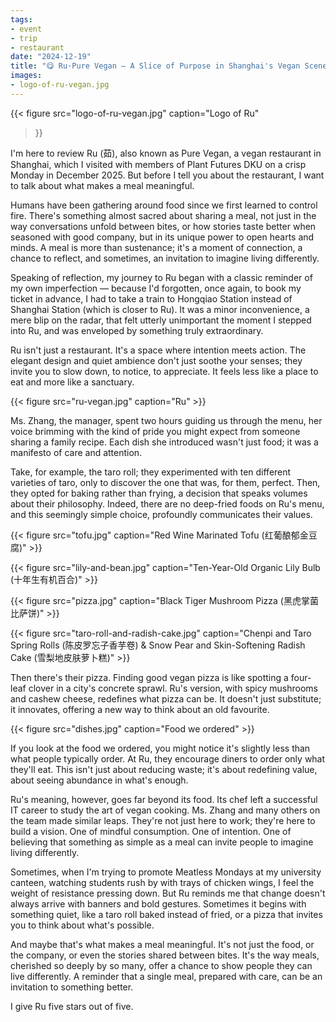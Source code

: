 ```yaml
---
tags:
- event
- trip
- restaurant
date: "2024-12-19"
title: "😋 Ru·Pure Vegan — A Slice of Purpose in Shanghai's Vegan Scene"
images:
- logo-of-ru-vegan.jpg
---
```


{{<
figure src="logo-of-ru-vegan.jpg"
caption="Logo of Ru"
>}}

I'm here to review Ru (茹), also known as Pure Vegan, a vegan restaurant in Shanghai,
which I visited with members of Plant Futures DKU on a crisp Monday in December 2025.
But before I tell you about the restaurant,
I want to talk about what makes a meal meaningful.

Humans have been gathering around food since we first learned to control fire.
There's something almost sacred about sharing a meal,
not just in the way conversations unfold between bites,
or how stories taste better when seasoned with good company,
but in its unique power to open hearts and minds.
A meal is more than sustenance; it's a moment of connection,
a chance to reflect, and sometimes, an invitation to imagine living differently.

Speaking of reflection,
my journey to Ru began with a classic reminder of my own imperfection —
because I'd forgotten, once again, to book my ticket in advance,
I had to take a train to Hongqiao Station instead of Shanghai Station
(which is closer to Ru).
It was a minor inconvenience, a mere blip on the radar,
that felt utterly unimportant the moment I stepped into Ru,
and was enveloped by something truly extraordinary.

Ru isn't just a restaurant.
It's a space where intention meets action.
The elegant design and quiet ambience don't just soothe your senses;
they invite you to slow down, to notice, to appreciate.
It feels less like a place to eat and more like a sanctuary.

{{< figure src="ru-vegan.jpg" caption="Ru" >}}

Ms. Zhang, the manager,
spent two hours guiding us through the menu,
her voice brimming with the kind of pride
you might expect from someone sharing a family recipe.
Each dish she introduced wasn't just food;
it was a manifesto of care and attention.

Take, for example, the taro roll;
they experimented with ten different varieties of taro,
only to discover the one that was, for them, perfect.
Then, they opted for baking rather than frying,
a decision that speaks volumes about their philosophy.
Indeed, there are no deep-fried foods on Ru's menu,
and this seemingly simple choice,
profoundly communicates their values.

{{< figure src="tofu.jpg" caption="Red Wine Marinated Tofu (红葡酿郁金豆腐)" >}}

{{< figure src="lily-and-bean.jpg" caption="Ten-Year-Old Organic Lily Bulb (十年生有机百合)" >}}

{{< figure src="pizza.jpg" caption="Black Tiger Mushroom Pizza (黑虎掌菌比萨饼)" >}}

{{< figure src="taro-roll-and-radish-cake.jpg" caption="Chenpi and Taro Spring Rolls (陈皮罗忘子香芋卷) & Snow Pear and Skin-Softening Radish Cake (雪梨地皮肤萝卜糕)" >}}

Then there's their pizza.
Finding good vegan pizza is like spotting a four-leaf clover in a city's concrete sprawl.
Ru's version, with spicy mushrooms and cashew cheese,
redefines what pizza can be.
It doesn't just substitute; it innovates,
offering a new way to think about an old favourite.

{{< figure src="dishes.jpg" caption="Food we ordered" >}}

If you look at the food we ordered,
you might notice it's slightly less than what people typically order.
At Ru, they encourage diners to order only what they'll eat.
This isn't just about reducing waste;
it's about redefining value,
about seeing abundance in what's enough.

Ru's meaning, however, goes far beyond its food.
Its chef left a successful IT career to study the art of vegan cooking.
Ms. Zhang and many others on the team made similar leaps.
They're not just here to work; they're here to build a vision.
One of mindful consumption. One of intention.
One of believing that something as simple as a meal
can invite people to imagine living differently.

Sometimes, when I'm trying to promote Meatless Mondays at my university canteen,
watching students rush by with trays of chicken wings,
I feel the weight of resistance pressing down.
But Ru reminds me that change doesn't always arrive with banners and bold gestures.
Sometimes it begins with something quiet,
like a taro roll baked instead of fried,
or a pizza that invites you to think about what's possible.

And maybe that's what makes a meal meaningful.
It's not just the food, or the company,
or even the stories shared between bites.
It's the way meals, cherished so deeply by so many,
offer a chance to show people they can live differently.
A reminder that a single meal, prepared with care,
can be an invitation to something better.

I give Ru five stars out of five.
